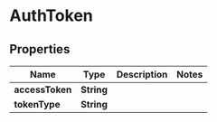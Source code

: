 

# AuthToken


## Properties

| Name | Type | Description | Notes |
|------------ | ------------- | ------------- | -------------|
|**accessToken** | **String** |  |  |
|**tokenType** | **String** |  |  |



